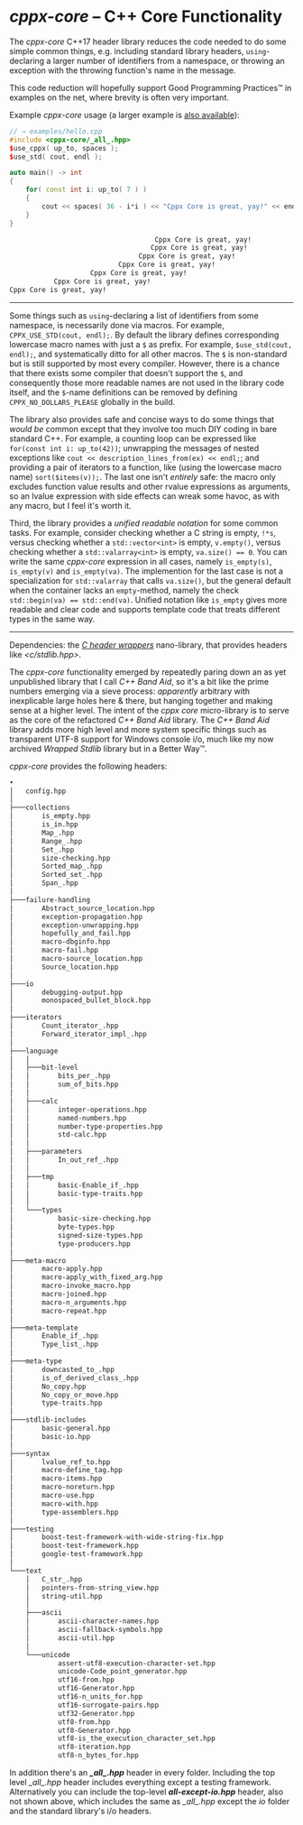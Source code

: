 # *cppx-core* – C++ Core Functionality

The *cppx-core* C++17 header library reduces the code needed to do some simple common things, e.g. including standard library headers, `using`-declaring a larger number of identifiers from a namespace, or throwing an exception with the throwing function's name in the message.

This code reduction will hopefully support Good Programming Practices&trade; in examples on the net, where brevity is often very important.

Example *cppx-core* usage (a larger example is [also available](example-kwic.md)):

~~~cpp
// → examples/hello.cpp
#include <cppx-core/_all_.hpp>
$use_cppx( up_to, spaces );
$use_std( cout, endl );

auto main() -> int
{
    for( const int i: up_to( 7 ) )
    {
        cout << spaces( 36 - i*i ) << "Cppx Core is great, yay!" << endl;
    }
}
~~~

~~~txt
                                    Cppx Core is great, yay!
                                   Cppx Core is great, yay!
                                Cppx Core is great, yay!
                           Cppx Core is great, yay!
                    Cppx Core is great, yay!
           Cppx Core is great, yay!
Cppx Core is great, yay!
~~~
<div></div>

---

Some things such as `using`-declaring a list of identifiers from some namespace, is necessarily done via macros. For example, `CPPX_USE_STD(cout, endl);`. By default the library defines corresponding lowercase macro names with just a `$` as prefix. For example, `$use_std(cout, endl);`, and systematically ditto for all other macros. The `$` is non-standard but is still supported by most every compiler. However, there is a chance that there exists some compiler that doesn't support the `$`, and consequently those more readable names are not used in the library code itself, and the `$`-name definitions can be removed by defining `CPPX_NO_DOLLARS_PLEASE` globally in the build.

The library also provides safe and concise ways to do some things that *would be* common except that they involve too much DIY coding in bare standard C++. For example, a counting loop can be expressed like `for(const int i: up_to(42))`; unwrapping the messages of nested exceptions like `cout << description_lines_from(ex) << endl;`; and providing a pair of iterators to a function,  like (using the lowercase macro name) `sort($items(v));`. The last one isn't *entirely* safe: the macro only excludes function value results and other rvalue expressions as arguments, so an lvalue expression with side effects can wreak some havoc, as with any macro, but I feel it's worth it.

Third, the library provides a *unified readable notation* for some common tasks. For example, consider checking whether a C string is empty, `!*s`, versus checking whether a `std::vector<int>` is empty, `v.empty()`, versus checking whether a `std::valarray<int>` is empty, `va.size() == 0`. You can write the same *cppx-core* expression in all cases, namely `is_empty(s)`, `is_empty(v)` and `is_empty(va)`. The implemention for the last case is not a specialization for `std::valarray` that calls `va.size()`, but the general default when the container lacks an `empty`-method, namely the check `std::begin(va) == std::end(va)`. Unified notation like `is_empty` gives more readable and clear code and supports template code that treats different types in the same way.

---

Dependencies: the [*C header wrappers*](https://github.com/alf-p-steinbach/C-header-wrappers) nano-library, that provides headers like *\<c/stdlib.hpp\>*.

The *cppx-core* functionality emerged by repeatedly paring down an as yet unpublished library that I call *C++ Band Aid*, so it's a bit like the prime numbers emerging via a sieve process: *apparently* arbitrary with inexplicable large holes here & there, but hanging together and making sense at a higher level. The intent of the *cppx core* micro-library is to serve as the core of the refactored *C++ Band Aid* library. The *C++ Band Aid* library adds more high level and more system specific things such as transparent UTF-8 support for Windows console i/o, much like my now archived *Wrapped Stdlib* library but in a Better Way&trade;.

*cppx-core* provides the following headers:

~~~ txt
•
│   config.hpp
│   
├───collections
│       is_empty.hpp
│       is_in.hpp
│       Map_.hpp
│       Range_.hpp
│       Set_.hpp
│       size-checking.hpp
│       Sorted_map_.hpp
│       Sorted_set_.hpp
│       Span_.hpp
│       
├───failure-handling
│       Abstract_source_location.hpp
│       exception-propagation.hpp
│       exception-unwrapping.hpp
│       hopefully_and_fail.hpp
│       macro-dbginfo.hpp
│       macro-fail.hpp
│       macro-source_location.hpp
│       Source_location.hpp
│       
├───io
│       debugging-output.hpp
│       monospaced_bullet_block.hpp
│       
├───iterators
│       Count_iterator_.hpp
│       Forward_iterator_impl_.hpp
│       
├───language
│   │   
│   ├───bit-level
│   │       bits_per_.hpp
│   │       sum_of_bits.hpp
│   │       
│   ├───calc
│   │       integer-operations.hpp
│   │       named-numbers.hpp
│   │       number-type-properties.hpp
│   │       std-calc.hpp
│   │       
│   ├───parameters
│   │       In_out_ref_.hpp
│   │       
│   ├───tmp
│   │       basic-Enable_if_.hpp
│   │       basic-type-traits.hpp
│   │       
│   └───types
│           basic-size-checking.hpp
│           byte-types.hpp
│           signed-size-types.hpp
│           type-producers.hpp
│           
├───meta-macro
│       macro-apply.hpp
│       macro-apply_with_fixed_arg.hpp
│       macro-invoke_macro.hpp
│       macro-joined.hpp
│       macro-n_arguments.hpp
│       macro-repeat.hpp
│       
├───meta-template
│       Enable_if_.hpp
│       Type_list_.hpp
│       
├───meta-type
│       downcasted_to_.hpp
│       is_of_derived_class_.hpp
│       No_copy.hpp
│       No_copy_or_move.hpp
│       type-traits.hpp
│       
├───stdlib-includes
│       basic-general.hpp
│       basic-io.hpp
│       
├───syntax
│       lvalue_ref_to.hpp
│       macro-define_tag.hpp
│       macro-items.hpp
│       macro-noreturn.hpp
│       macro-use.hpp
│       macro-with.hpp
│       type-assemblers.hpp
│       
├───testing
│       boost-test-framework-with-wide-string-fix.hpp
│       boost-test-framework.hpp
│       google-test-framework.hpp
│       
└───text
    │   C_str_.hpp
    │   pointers-from-string_view.hpp
    │   string-util.hpp
    │   
    ├───ascii
    │       ascii-character-names.hpp
    │       ascii-fallback-symbols.hpp
    │       ascii-util.hpp
    │       
    └───unicode
            assert-utf8-execution-character-set.hpp
            unicode-Code_point_generator.hpp
            utf16-from.hpp
            utf16-Generator.hpp
            utf16-n_units_for.hpp
            utf16-surrogate-pairs.hpp
            utf32-Generator.hpp
            utf8-from.hpp
            utf8-Generator.hpp
            utf8-is_the_execution_character_set.hpp
            utf8-iteration.hpp
            utf8-n_bytes_for.hpp
~~~

In addition there's an ***\_all\_.hpp*** header in every folder. Including the top level <i>\_all\_.hpp</i> header includes everything except a testing framework. Alternatively you can include the top-level ***all-except-io.hpp*** header, also not shown above, which includes the same as *\_all\_.hpp* except the *io* folder and the standard library's i/o headers.
